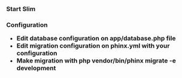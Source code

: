 <h3>Start Slim<h3>

<b>Configuration</b>

- Edit database configuration on app/database.php file
- Edit migration configuration on phinx.yml with your configuration
- Make migration with php vendor/bin/phinx migrate -e development
